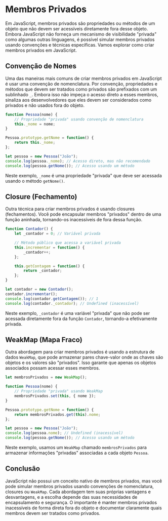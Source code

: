 # Membros Privados 
Em JavaScript, membros privados são propriedades ou métodos de um objeto que não devem ser acessíveis diretamente fora desse objeto. Embora JavaScript não forneça um mecanismo de visibilidade "privada" como algumas outras linguagens, é possível simular membros privados usando convenções e técnicas específicas. Vamos explorar como criar membros privados em JavaScript.

## Convenção de Nomes
Uma das maneiras mais comuns de criar membros privados em JavaScript é usar uma convenção de nomenclatura. Por convenção, propriedades e métodos que devem ser tratados como privados são prefixados com um sublinhado `_`. Embora isso não impeça o acesso direto a esses membros, sinaliza aos desenvolvedores que eles devem ser considerados como privados e não usados fora do objeto.

```javascript
function Pessoa(nome) {
    // Propriedade "privada" usando convenção de nomenclatura
    this._nome = nome;
}

Pessoa.prototype.getNome = function() {
    return this._nome;
};

let pessoa = new Pessoa("João");
console.log(pessoa._nome); // Acesso direto, mas não recomendado
console.log(pessoa.getNome()); // Acesso usando um método
```

Neste exemplo, `_nome` é uma propriedade "privada" que deve ser acessada usando o método `getNome()`.

## Closure (Fechamento)
Outra técnica para criar membros privados é usando closures (fechamentos). Você pode encapsular membros "privados" dentro de uma função aninhada, tornando-os inacessíveis de fora dessa função.

```javascript
function Contador() {
    let _contador = 0; // Variável privada

    // Método público que acessa a variável privada
    this.incrementar = function() {
        _contador++;
    };

    this.getContagem = function() {
        return _contador;
    };
}

let contador = new Contador();
contador.incrementar();
console.log(contador.getContagem()); // 1
console.log(contador._contador); // Undefined (inacessível)
```

Neste exemplo, `_contador` é uma variável "privada" que não pode ser acessada diretamente fora da função `Contador`, tornando-a efetivamente privada.

## WeakMap (Mapa Fraco)
Outra abordagem para criar membros privados é usando a estrutura de dados `WeakMap`, que pode armazenar pares chave-valor onde as chaves são objetos e os valores são "privados". Isso garante que apenas os objetos associados possam acessar esses membros.

```javascript
let membrosPrivados = new WeakMap();

function Pessoa(nome) {
    // Propriedade "privada" usando WeakMap
    membrosPrivados.set(this, { nome });
}

Pessoa.prototype.getNome = function() {
    return membrosPrivados.get(this).nome;
};

let pessoa = new Pessoa("João");
console.log(pessoa.nome); // Undefined (inacessível)
console.log(pessoa.getNome()); // Acesso usando um método
```

Neste exemplo, usamos um `WeakMap` chamado `membrosPrivados` para armazenar informações "privadas" associadas a cada objeto `Pessoa`.

## Conclusão
JavaScript não possui um conceito nativo de membros privados, mas você pode simular membros privados usando convenções de nomenclatura, closures ou `WeakMap`. Cada abordagem tem suas próprias vantagens e desvantagens, e a escolha depende das suas necessidades de encapsulamento e segurança. O importante é manter membros privados inacessíveis de forma direta fora do objeto e documentar claramente quais membros devem ser tratados como privados.